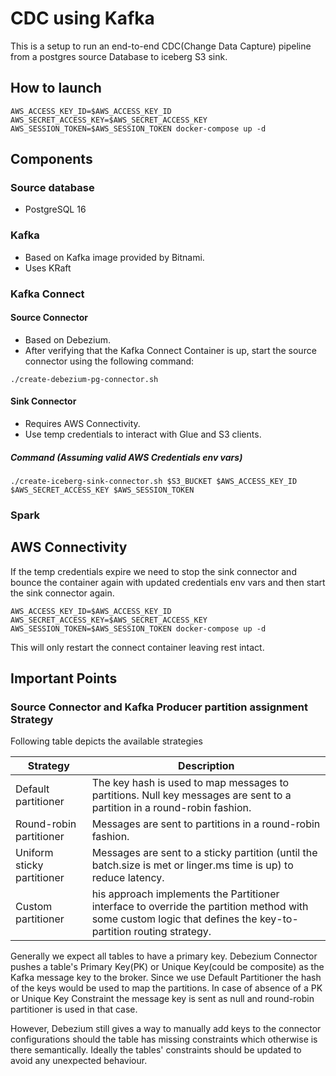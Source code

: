 # CDC using Kafka
This is a setup to run an end-to-end CDC(Change Data Capture) pipeline from a postgres source Database to iceberg S3 sink.

## How to launch
```
AWS_ACCESS_KEY_ID=$AWS_ACCESS_KEY_ID AWS_SECRET_ACCESS_KEY=$AWS_SECRET_ACCESS_KEY AWS_SESSION_TOKEN=$AWS_SESSION_TOKEN docker-compose up -d
```

## Components
### Source database
- PostgreSQL 16

### Kafka 
- Based on Kafka image provided by Bitnami. 
- Uses KRaft

### Kafka Connect

#### Source Connector
- Based on Debezium.
- After verifying that the Kafka Connect Container is up, start the source connector using the following command:

```
./create-debezium-pg-connector.sh
```

#### Sink Connector
- Requires AWS Connectivity. 
- Use temp credentials to interact with Glue and S3 clients.

##### Command (Assuming valid AWS Credentials env vars)
```
./create-iceberg-sink-connector.sh $S3_BUCKET $AWS_ACCESS_KEY_ID $AWS_SECRET_ACCESS_KEY $AWS_SESSION_TOKEN
```

### Spark


## AWS Connectivity

If the temp credentials expire we need to stop the sink connector and bounce the container again with updated credentials env vars and then start the sink connector again.

```
AWS_ACCESS_KEY_ID=$AWS_ACCESS_KEY_ID AWS_SECRET_ACCESS_KEY=$AWS_SECRET_ACCESS_KEY AWS_SESSION_TOKEN=$AWS_SESSION_TOKEN docker-compose up -d
```

This will only restart the connect container leaving rest intact.


## Important Points

### Source Connector and Kafka Producer partition assignment Strategy

Following table depicts the available strategies

| Strategy                 | Description   |
| ------------------------ | ------------- |
| Default partitioner      | The key hash is used to map messages to partitions. Null key messages are sent to a partition in a round-robin fashion.  |
| Round-robin partitioner  | Messages are sent to partitions in a round-robin fashion.  |
| Uniform sticky partitioner | Messages are sent to a sticky partition (until the batch.size is met or linger.ms time is up) to reduce latency. |
| Custom partitioner | his approach implements the Partitioner interface to override the partition method with some custom logic that defines the key-to-partition routing strategy. |


Generally we expect all tables to have a primary key.
Debezium Connector pushes a table's Primary Key(PK) or Unique Key(could be composite) as the Kafka message key to the broker. Since we use Default Partitioner the hash of the keys would be used to map the partitions. In case of absence of a PK or Unique Key Constraint the message key is sent as null and round-robin partitioner is used in that case.

However, Debezium still gives a way to manually add keys to the connector configurations should the table has missing constraints which otherwise is there semantically. Ideally the tables' constraints should be updated to avoid any unexpected behaviour.


